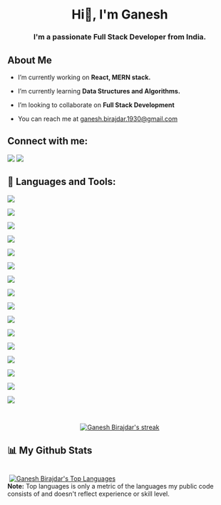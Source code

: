 <!-- - 👋 Hi, I’m Ganesh
- Currently working on React, MERN stack
- I’m interested in Full Stack Web Development
-  I’m currently learning Data Structures & Algorithms
-  I’m looking to collaborate on Full Stack Web Development
-  How to reach me -

   Mail - ganesh.birajdar.1930@gmail.com
   LinkedIn - www.linkedin.com/in/ganeshbirajdar09 -->

<h1 align="center">Hi👋, I'm Ganesh</h1>
<h3 align="center">I'm a passionate Full Stack Developer from India.</h3>

## About Me

- I’m currently working on **React, MERN stack.**

- I’m currently learning **Data Structures and Algorithms.**

- I’m looking to collaborate on **Full Stack Development**

- You can reach me at ganesh.birajdar.1930@gmail.com
 
  
## Connect with me:

<p align="left">

<a href = "https://www.linkedin.com/in/ganeshbirajdar09"><img src="https://img.icons8.com/fluent/48/000000/linkedin.png"/></a>
<a href = "https://www.instagram.com/ganeshb_009/"><img src="https://img.icons8.com/fluent/48/000000/instagram-new.png"/></a>

</p>
<!-- <p align="left"> <img src="https://komarev.com/ghpvc/?username=ganeshbirajdar09&label=Profile%20views&color=0e75b6&style=flat" alt="ganeshbirajdar09" /> </p> -->

## 🚀 Languages and Tools:


<p align="left"> 
   
   <a href="https://reactjs.org/" target="_blank" rel="noopener noreferrer" ><img src="https://camo.githubusercontent.com/268ac512e333b69600eb9773a8f80b7a251f4d6149642a50a551d4798183d621/68747470733a2f2f696d672e736869656c64732e696f2f62616467652f52656163742d3230323332413f7374796c653d666f722d7468652d6261646765266c6f676f3d7265616374266c6f676f436f6c6f723d363144414642" data-canonical-src="https://img.shields.io/badge/React-20232A?style=for-the-badge&amp;logo=react&amp;logoColor=61DAFB" style="max-width: 100%;"></a>
   
   <a href="https://developer.mozilla.org/en-US/docs/Web/JavaScript" target="_blank" rel="noopener noreferrer"><img src="https://camo.githubusercontent.com/93c855ae825c1757f3426f05a05f4949d3b786c5b22d0edb53143a9e8f8499f6/68747470733a2f2f696d672e736869656c64732e696f2f62616467652f4a6176615363726970742d3332333333303f7374796c653d666f722d7468652d6261646765266c6f676f3d6a617661736372697074266c6f676f436f6c6f723d463744463145" data-canonical-src="https://img.shields.io/badge/JavaScript-323330?style=for-the-badge&amp;logo=javascript&amp;logoColor=F7DF1E" style="max-width: 100%;"></a>
   
   
   <a href="https://nodejs.org" target="_blank" rel="noopener noreferrer"><img src="https://camo.githubusercontent.com/0fad77ddd85292b8800107c5a51df2f64ff5126a0fe6dfa1eb7d4977032918e2/68747470733a2f2f696d672e736869656c64732e696f2f62616467652f4e6f64652532306a732d3333393933333f7374796c653d666f722d7468652d6261646765266c6f676f3d6e6f6465646f746a73266c6f676f436f6c6f723d7768697465" data-canonical-src="https://img.shields.io/badge/Node%20js-339933?style=for-the-badge&amp;logo=nodedotjs&amp;logoColor=white" style="max-width: 100%;"></a>
   
   <a href="https://www.mongodb.com/" target="_blank" rel="noopener noreferrer" ><img src="https://camo.githubusercontent.com/72e92f69f36703548704a9eeda2a9889c2756b5e08f01a9aec6e658c148d014e/68747470733a2f2f696d672e736869656c64732e696f2f62616467652f4d6f6e676f44422d3445413934423f7374796c653d666f722d7468652d6261646765266c6f676f3d6d6f6e676f6462266c6f676f436f6c6f723d7768697465" data-canonical-src="https://img.shields.io/badge/MongoDB-4EA94B?style=for-the-badge&amp;logo=mongodb&amp;logoColor=white" style="max-width: 100%;"></a>
   
   
   <a target="_blank" rel="noopener noreferrer" href="https://expressjs.com"><img src="https://camo.githubusercontent.com/84e40cc1b235376f4c7442551fecc84e99bbb6736ef470f7d8e7f9655393e2e1/68747470733a2f2f696d672e736869656c64732e696f2f62616467652f457870726573732532306a732d3030303030303f7374796c653d666f722d7468652d6261646765266c6f676f3d65787072657373266c6f676f436f6c6f723d7768697465" data-canonical-src="https://img.shields.io/badge/Express%20js-000000?style=for-the-badge&amp;logo=express&amp;logoColor=white" style="max-width: 100%;"></a>
   
   
   <a target="_blank" rel="noopener noreferrer" href="https://firebase.google.com/"><img src="https://camo.githubusercontent.com/bac5c7f45fe7c116b5f8c9d61c4611b31f635301a841bf8dcf1b89b8fcfa4824/68747470733a2f2f696d672e736869656c64732e696f2f62616467652f66697265626173652d6666636132383f7374796c653d666f722d7468652d6261646765266c6f676f3d6669726562617365266c6f676f436f6c6f723d626c61636b" data-canonical-src="https://img.shields.io/badge/firebase-ffca28?style=for-the-badge&amp;logo=firebase&amp;logoColor=black" style="max-width: 100%;"></a>
   
   <a target="_blank" rel="noopener noreferrer" href="https://www.w3.org/html/"><img src="https://camo.githubusercontent.com/d63d473e728e20a286d22bb2226a7bf45a2b9ac6c72c59c0e61e9730bfe4168c/68747470733a2f2f696d672e736869656c64732e696f2f62616467652f48544d4c352d4533344632363f7374796c653d666f722d7468652d6261646765266c6f676f3d68746d6c35266c6f676f436f6c6f723d7768697465" data-canonical-src="https://img.shields.io/badge/HTML5-E34F26?style=for-the-badge&amp;logo=html5&amp;logoColor=white" style="max-width: 100%;"></a>
   
   <a target="_blank" rel="noopener noreferrer" href="https://www.w3schools.com/css/"><img src="https://camo.githubusercontent.com/3a0f693cfa032ea4404e8e02d485599bd0d192282b921026e89d271aaa3d7565/68747470733a2f2f696d672e736869656c64732e696f2f62616467652f435353332d3135373242363f7374796c653d666f722d7468652d6261646765266c6f676f3d63737333266c6f676f436f6c6f723d7768697465" data-canonical-src="https://img.shields.io/badge/CSS3-1572B6?style=for-the-badge&amp;logo=css3&amp;logoColor=white" style="max-width: 100%;"></a>
   
   <a target="_blank" rel="noopener noreferrer" href="https://getbootstrap.com"  ><img src="https://camo.githubusercontent.com/b13ed67c809178963ce9d538175b02649800772be1ce0cb02da5879e5614e236/68747470733a2f2f696d672e736869656c64732e696f2f62616467652f426f6f7473747261702d3536334437433f7374796c653d666f722d7468652d6261646765266c6f676f3d626f6f747374726170266c6f676f436f6c6f723d7768697465" data-canonical-src="https://img.shields.io/badge/Bootstrap-563D7C?style=for-the-badge&amp;logo=bootstrap&amp;logoColor=white" style="max-width: 100%;"></a>
   
   <a target="_blank" rel="noopener noreferrer" href="https://www.python.org" ><img src="https://camo.githubusercontent.com/a00abd8cea4105fa1cad91f7235d11206b492f51afeb9b23a25d04e8f36935e3/68747470733a2f2f696d672e736869656c64732e696f2f62616467652f507974686f6e2d4646443433423f7374796c653d666f722d7468652d6261646765266c6f676f3d707974686f6e266c6f676f436f6c6f723d626c7565" data-canonical-src="https://img.shields.io/badge/Python-FFD43B?style=for-the-badge&amp;logo=python&amp;logoColor=blue" style="max-width: 100%;"></a>
   
   <a href="https://postman.com" target="_blank" rel="noopener noreferrer" href="https://camo.githubusercontent.com/879423585ed087f3c973857c43ba7e7d84f52c993d2c937055726339fbf921d9/68747470733a2f2f696d672e736869656c64732e696f2f62616467652f506f73746d616e2d4646364333373f7374796c653d666f722d7468652d6261646765266c6f676f3d506f73746d616e266c6f676f436f6c6f723d7768697465"><img src="https://camo.githubusercontent.com/879423585ed087f3c973857c43ba7e7d84f52c993d2c937055726339fbf921d9/68747470733a2f2f696d672e736869656c64732e696f2f62616467652f506f73746d616e2d4646364333373f7374796c653d666f722d7468652d6261646765266c6f676f3d506f73746d616e266c6f676f436f6c6f723d7768697465" data-canonical-src="https://img.shields.io/badge/Postman-FF6C37?style=for-the-badge&amp;logo=Postman&amp;logoColor=white" style="max-width: 100%;"></a>
   
   <a href="https://git-scm.com/" target="_blank" rel="noopener noreferrer" ><img src="https://camo.githubusercontent.com/06c6858186510906c21d8c951168d55d976d7dfb9176ed6125c55b8a7de0baae/68747470733a2f2f696d672e736869656c64732e696f2f62616467652f4749542d4534344333303f7374796c653d666f722d7468652d6261646765266c6f676f3d676974266c6f676f436f6c6f723d7768697465" data-canonical-src="https://img.shields.io/badge/GIT-E44C30?style=for-the-badge&amp;logo=git&amp;logoColor=white" style="max-width: 100%;"></a>
   
   <a target="_blank" rel="noopener noreferrer" href="https://jwt.io/" ><img src="https://camo.githubusercontent.com/92407fc26e09271d8137b8aaf1585b266f04046b96f1564dfe5a69f146e21301/68747470733a2f2f696d672e736869656c64732e696f2f62616467652f4a57542d3030303030303f7374796c653d666f722d7468652d6261646765266c6f676f3d4a534f4e253230776562253230746f6b656e73266c6f676f436f6c6f723d7768697465" data-canonical-src="https://img.shields.io/badge/JWT-000000?style=for-the-badge&amp;logo=JSON%20web%20tokens&amp;logoColor=white" style="max-width: 100%;"></a>
   
   <a target="_blank" rel="noopener noreferrer" href="https://swagger.io/"><img src="https://camo.githubusercontent.com/88d12f082f049518518d4f2a9c374da5dfca1dce5df8d2221a063547c25ef607/68747470733a2f2f696d672e736869656c64732e696f2f62616467652f537761676765722d3835454132443f7374796c653d666f722d7468652d6261646765266c6f676f3d53776167676572266c6f676f436f6c6f723d7768697465" data-canonical-src="https://img.shields.io/badge/Swagger-85EA2D?style=for-the-badge&amp;logo=Swagger&amp;logoColor=white" style="max-width: 100%;"></a>
   
   <a target="_blank" rel="noopener noreferrer" href="https://code.visualstudio.com/"><img src="https://camo.githubusercontent.com/42ada9cc774b9d2b4cf35691820a881d70657ae42c3a074f00c7e9add6352361/68747470733a2f2f696d672e736869656c64732e696f2f62616467652f56697375616c5f53747564696f5f436f64652d3030373844343f7374796c653d666f722d7468652d6261646765266c6f676f3d76697375616c25323073747564696f253230636f6465266c6f676f436f6c6f723d7768697465" data-canonical-src="https://img.shields.io/badge/Visual_Studio_Code-0078D4?style=for-the-badge&amp;logo=visual%20studio%20code&amp;logoColor=white" style="max-width: 100%;"></a>
   
   
   <a target="_blank" rel="noopener noreferrer" href="https://www.heroku.com/"><img src="https://camo.githubusercontent.com/3bcc8da5c94cefdf2d976837d1be601f4d44d36b58d9590e36debe834a6e34de/68747470733a2f2f696d672e736869656c64732e696f2f62616467652f4865726f6b752d3433303039383f7374796c653d666f722d7468652d6261646765266c6f676f3d6865726f6b75266c6f676f436f6c6f723d7768697465" data-canonical-src="https://img.shields.io/badge/Heroku-430098?style=for-the-badge&amp;logo=heroku&amp;logoColor=white" style="max-width: 100%;"></a>

   
   
<!--  
       
    <a href="https://reactjs.org/" target="_blank"> <img src="https://raw.githubusercontent.com/devicons/devicon/master/icons/react/react-original-wordmark.svg" alt="react"            width="40" height="40"/> </a>
    <a href="https://developer.mozilla.org/en-US/docs/Web/JavaScript" target="_blank"> <img src="https://img.icons8.com/color/48/000000/javascript.png"/> </a> 
    <a href="https://www.w3.org/html/" target="_blank"> <img src="https://img.icons8.com/color/48/000000/html-5.png"/> </a> 
    <a href="https://www.w3schools.com/css/" target="_blank"> <img src="https://img.icons8.com/color/48/000000/css3.png"/> </a> 
    <a href="https://getbootstrap.com" target="_blank"> <img src="https://img.icons8.com/color/48/000000/bootstrap.png"/> </a> 
    <a href="https://www.python.org" target="_blank"> <img src="https://img.icons8.com/color/48/000000/python.png"/> </a> 
    <a style="padding-right:8px;" href="https://nodejs.org" target="_blank"> <img src="https://img.icons8.com/color/48/000000/nodejs.png"/> </a> 
    <a href="https://www.mongodb.com/" target="_blank"> <img src="https://raw.githubusercontent.com/devicons/devicon/master/icons/mongodb/mongodb-original-wordmark.svg" alt="mongodb" width="48" height="48"/> </a> 
   <a href="https://expressjs.com" target="_blank"> <img src="https://raw.githubusercontent.com/devicons/devicon/master/icons/express/express-original-wordmark.svg" alt="express" width="40" height="40"/> </a>
    <a href="https://firebase.google.com/" target="_blank"> <img src="https://img.icons8.com/color/48/000000/firebase.png"/> </a> 
    <a href="https://postman.com" target="_blank"> <img src="https://www.vectorlogo.zone/logos/getpostman/getpostman-icon.svg" alt="postman" width="45" height="45"/> </a>   
    <a href="https://git-scm.com/" target="_blank"> <img src="https://img.icons8.com/color/48/000000/git.png"/> </a> -->
   
</p>

<!-- [![Python Badge](https://img.shields.io/badge/-Python-61DBFB?style=for-the-badge&labelColor=black&logo=python&logoColor=61DBFB)](#)  [![Javascript Badge](https://img.shields.io/badge/-Javascript-F0DB4F?style=for-the-badge&labelColor=black&logo=javascript&logoColor=F0DB4F)](#) [![Typescript Badge](https://img.shields.io/badge/-Typescript-007acc?style=for-the-badge&labelColor=black&logo=typescript&logoColor=007acc)](#) [![Nodejs Badge](https://img.shields.io/badge/-Nodejs-3C873A?style=for-the-badge&labelColor=black&logo=node.js&logoColor=3C873A)](#) [![GraphQL Badge](https://img.shields.io/badge/-GraphQl-e535ab?style=for-the-badge&labelColor=black&logo=node.js&logoColor=e535ab)](#) -->
<br/>

<p align="center">
    <a href="https://github.com/ganeshbirajdar09/github-readme-streak-stats">
        <img title="🔥 Get streak stats for your profile at git.io/streak-stats" alt="Ganesh Birajdar's streak" src="https://github-readme-streak-stats.herokuapp.com/?user=ganeshbirajdar09&theme=black-ice&hide_border=true&stroke=0000&background=060A0CD0"/>
    </a>
</p>

## 📊 My Github Stats

  <br/>
    <a href="https://github.com/ganeshbirajdar09/github-readme-stats"><img alt="" src="https://github-readme-stats.vercel.app/api?username=ganeshbirajdar09&show_icons=true&count_private=true&theme=react&hide_border=true&bg_color=0D1117" /></a>
  <a href="https://github.com/ganeshbirajdar09/github-readme-stats"><img alt="Ganesh Birajdar's Top Languages" src="https://github-readme-stats.vercel.app/api/top-langs/?username=ganeshbirajdar09&langs_count=9&count_private=true&layout=compact&theme=react&hide_border=true&bg_color=0D1117" /></a>
  <br/>
  <b>Note:</b> Top languages is only a metric of the languages my public code consists of and doesn't reflect experience or skill level.

<br/>
<br/>


<br/>
<br/>



<!---
ganeshbirajdar09/ganeshbirajdar09 is a ✨ special ✨ repository because its `README.md` (this file) appears on your GitHub profile.
You can click the Preview link to take a look at your changes.
--->
